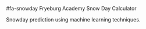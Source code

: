 #fa-snowday
Fryeburg Academy Snow Day Calculator

Snowday prediction using machine learning techniques.
